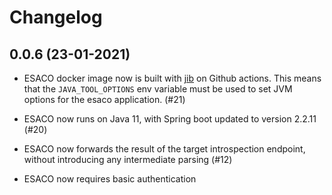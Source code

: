 # Changelog

## 0.0.6 (23-01-2021)

- ESACO docker image now is built with [jib][jib] on Github actions. This
  means that the `JAVA_TOOL_OPTIONS` env variable must be used to set JVM
  options for the esaco application. (#21)

- ESACO now runs on Java 11, with Spring boot updated to version 2.2.11 (#20)

- ESACO now forwards the result of the target introspection endpoint, without
  introducing any intermediate parsing (#12)

- ESACO now requires basic authentication

[jib]: https://github.com/GoogleContainerTools/jib
